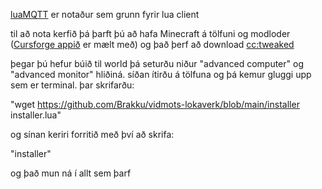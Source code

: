 [luaMQTT](https://github.com/WhyKickAmooCow/luamqtt-computercraft) er notaður sem grunn fyrir lua client


til að nota kerfið þá þarft þú að hafa Minecraft á tölfuni og modloder ([Cursforge appið](https://www.curseforge.com/download/app) er mælt með) og það þerf að download [cc:tweaked](https://www.curseforge.com/minecraft/mc-mods/cc-tweaked)

þegar þú hefur búið til world þá seturðu niður "advanced computer" og "advanced monitor" hliðiná. síðan ítirðu á tölfuna og þá kemur gluggi upp sem er terminal. þar skrifarðu:

"wget https://github.com/Brakku/vidmots-lokaverk/blob/main/installer installer.lua" 

og sínan keriri forritið með því að skrifa:

"installer" 

og það mun ná í allt sem þarf

